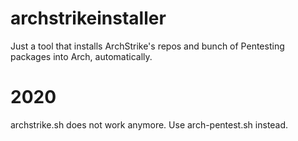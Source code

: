# archstrikeinstaller
Just a tool that installs ArchStrike's repos and bunch of Pentesting packages into Arch, automatically.

# 2020 
archstrike.sh does not work anymore. Use arch-pentest.sh instead.

